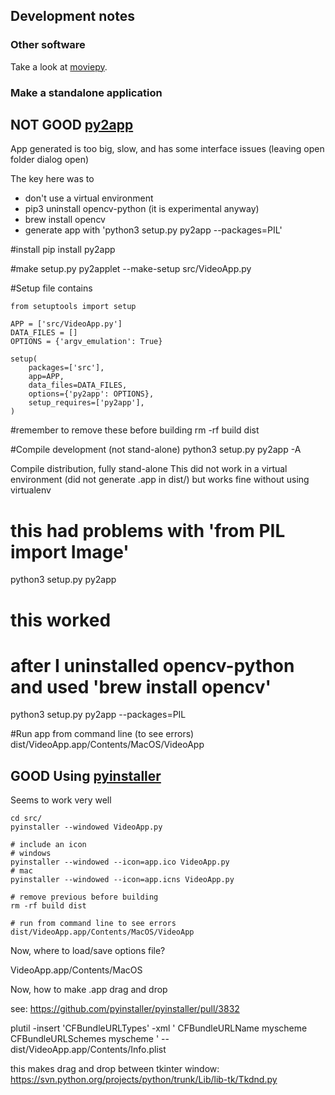 ## Development notes

### Other software

Take a look at [moviepy](https://zulko.github.io/moviepy/).

### Make a standalone application

## NOT GOOD [py2app](https://py2app.readthedocs.io/en/latest/)

App generated is too big, slow, and has some interface issues (leaving open folder dialog open)

The key here was to

 - don't use a virtual environment
 - pip3 uninstall opencv-python (it is experimental anyway)
 - brew install opencv
 - generate app with 'python3 setup.py py2app --packages=PIL'
 
#install
pip install py2app

#make setup.py
py2applet --make-setup src/VideoApp.py

#Setup file contains

```
from setuptools import setup

APP = ['src/VideoApp.py']
DATA_FILES = []
OPTIONS = {'argv_emulation': True}

setup(
    packages=['src'],
    app=APP,
    data_files=DATA_FILES,
    options={'py2app': OPTIONS},
    setup_requires=['py2app'],
)
```

#remember to remove these before building
rm -rf build dist

#Compile development (not stand-alone)
python3 setup.py py2app -A

Compile distribution, fully stand-alone This did not work in a virtual environment (did not generate .app in dist/) but works fine without using virtualenv

# this had problems with 'from PIL import Image'
python3 setup.py py2app

# this worked
# after I uninstalled opencv-python and used 'brew install opencv'
python3 setup.py py2app --packages=PIL

#Run app from command line (to see errors)
dist/VideoApp.app/Contents/MacOS/VideoApp


## GOOD Using [pyinstaller](https://pythonhosted.org/PyInstaller/index.html)

Seems to work very well

```
cd src/
pyinstaller --windowed VideoApp.py 

# include an icon
# windows
pyinstaller --windowed --icon=app.ico VideoApp.py
# mac
pyinstaller --windowed --icon=app.icns VideoApp.py

# remove previous before building
rm -rf build dist

# run from command line to see errors
dist/VideoApp.app/Contents/MacOS/VideoApp
```

Now, where to load/save options file?

VideoApp.app/Contents/MacOS

Now, how to make .app drag and drop

see: https://github.com/pyinstaller/pyinstaller/pull/3832

plutil -insert 'CFBundleURLTypes' -xml '<array><dict> <key>CFBundleURLName</key> <string>myscheme</string> <key>CFBundleURLSchemes</key> <array><string>myscheme</string></array> </dict></array>' -- dist/VideoApp.app/Contents/Info.plist

this makes drag and drop between tkinter window:
   https://svn.python.org/projects/python/trunk/Lib/lib-tk/Tkdnd.py
   
   
